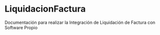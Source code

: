 # LiquidacionFactura
Documentación para realizar la Integración de Liquidación de Factura con Software Propio
